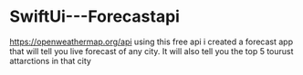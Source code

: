 # SwiftUi---Forecastapi
https://openweathermap.org/api using this free api i created a forecast app that will tell you live forecast of any city. It will also tell you the top 5 tourust attarctions in that city
